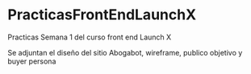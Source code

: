 # PracticasFrontEndLaunchX
Practicas Semana 1 del curso front end Launch X

Se adjuntan el diseño del sitio Abogabot, wireframe, publico objetivo y buyer persona
